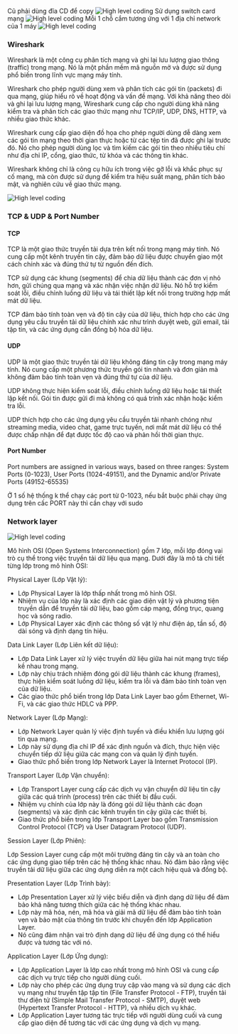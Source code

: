 Cũ phải dùng đĩa CD để copy
![High level coding](./img/cd-copy.PNG)
Sử dụng switch card mạng
![High level coding](./img/switch_network.PNG)
Mỗi 1 chỗ cắm tương ứng với 1 địa chỉ network của 1 máy
![High level coding](./img/switch.PNG)

### Wireshark
Wireshark là một công cụ phân tích mạng và ghi lại lưu lượng giao thông (traffic) trong mạng. Nó là một phần mềm mã nguồn mở và được sử dụng phổ biến trong lĩnh vực mạng máy tính.

Wireshark cho phép người dùng xem và phân tích các gói tin (packets) đi qua mạng, giúp hiểu rõ về hoạt động và vấn đề mạng. Với khả năng theo dõi và ghi lại lưu lượng mạng, Wireshark cung cấp cho người dùng khả năng kiểm tra và phân tích các giao thức mạng như TCP/IP, UDP, DNS, HTTP, và nhiều giao thức khác.

Wireshark cung cấp giao diện đồ họa cho phép người dùng dễ dàng xem các gói tin mạng theo thời gian thực hoặc từ các tệp tin đã được ghi lại trước đó. Nó cho phép người dùng lọc và tìm kiếm các gói tin theo nhiều tiêu chí như địa chỉ IP, cổng, giao thức, từ khóa và các thông tin khác.

Wireshark không chỉ là công cụ hữu ích trong việc gỡ lỗi và khắc phục sự cố mạng, mà còn được sử dụng để kiểm tra hiệu suất mạng, phân tích bảo mật, và nghiên cứu về giao thức mạng.

![High level coding](./img/wireshark.PNG)

### TCP & UDP & Port Number

#### TCP

TCP là một giao thức truyền tải dựa trên kết nối trong mạng máy tính. Nó cung cấp một kênh truyền tin cậy, đảm bảo dữ liệu được chuyển giao một cách chính xác và đúng thứ tự từ nguồn đến đích.

TCP sử dụng các khung (segments) để chia dữ liệu thành các đơn vị nhỏ hơn, gửi chúng qua mạng và xác nhận việc nhận dữ liệu. Nó hỗ trợ kiểm soát lỗi, điều chỉnh luồng dữ liệu và tái thiết lập kết nối trong trường hợp mất mát dữ liệu.

TCP đảm bảo tính toàn vẹn và độ tin cậy của dữ liệu, thích hợp cho các ứng dụng yêu cầu truyền tải dữ liệu chính xác như trình duyệt web, gửi email, tải tập tin, và các ứng dụng cần đồng bộ hóa dữ liệu.

#### UDP

UDP là một giao thức truyền tải dữ liệu không đáng tin cậy trong mạng máy tính. Nó cung cấp một phương thức truyền gói tin nhanh và đơn giản mà không đảm bảo tính toàn vẹn và đúng thứ tự của dữ liệu.

UDP không thực hiện kiểm soát lỗi, điều chỉnh luồng dữ liệu hoặc tái thiết lập kết nối. Gói tin được gửi đi mà không có quá trình xác nhận hoặc kiểm tra lỗi.

UDP thích hợp cho các ứng dụng yêu cầu truyền tải nhanh chóng như streaming media, video chat, game trực tuyến, nơi mất mát dữ liệu có thể được chấp nhận để đạt được tốc độ cao và phản hồi thời gian thực.

#### Port Number
Port numbers are assigned in various ways, based on three ranges: System
Ports (0-1023), User Ports (1024-49151), and the Dynamic and/or Private
Ports (49152-65535)

Ở 1 số hệ thống k thể chạy các port từ 0-1023, nếu bắt buộc phải chạy ứng dụng trên cấc PORT này thì cần chạy với sudo

### Network layer

![High level coding](./img/OSI.jpg)

Mô hình OSI (Open Systems Interconnection) gồm 7 lớp, mỗi lớp đóng vai trò cụ thể trong việc truyền tải dữ liệu qua mạng. Dưới đây là mô tả chi tiết từng lớp trong mô hình OSI:

Physical Layer (Lớp Vật lý):

- Lớp Physical Layer là lớp thấp nhất trong mô hình OSI.
- Nhiệm vụ của lớp này là xác định các giao diện vật lý và phương tiện truyền dẫn để truyền tải dữ liệu, bao gồm cáp mạng, đồng trục, quang học và sóng radio.
- Lớp Physical Layer xác định các thông số vật lý như điện áp, tần số, độ dài sóng và định dạng tín hiệu.

Data Link Layer (Lớp Liên kết dữ liệu):

- Lớp Data Link Layer xử lý việc truyền dữ liệu giữa hai nút mạng trực tiếp kề nhau trong mạng.
- Lớp này chịu trách nhiệm đóng gói dữ liệu thành các khung (frames), thực hiện kiểm soát luồng dữ liệu, kiểm tra lỗi và đảm bảo tính toàn vẹn của dữ liệu.
- Các giao thức phổ biến trong lớp Data Link Layer bao gồm Ethernet, Wi-Fi, và các giao thức HDLC và PPP.

Network Layer (Lớp Mạng):

- Lớp Network Layer quản lý việc định tuyến và điều khiển lưu lượng gói tin qua mạng.
- Lớp này sử dụng địa chỉ IP để xác định nguồn và đích, thực hiện việc chuyển tiếp dữ liệu giữa các mạng con và quản lý định tuyến.
- Giao thức phổ biến trong lớp Network Layer là Internet Protocol (IP).

Transport Layer (Lớp Vận chuyển):

- Lớp Transport Layer cung cấp các dịch vụ vận chuyển dữ liệu tin cậy giữa các quá trình (process) trên các thiết bị đầu cuối.
- Nhiệm vụ chính của lớp này là đóng gói dữ liệu thành các đoạn (segments) và xác định các kênh truyền tin cậy giữa các thiết bị.
- Giao thức phổ biến trong lớp Transport Layer bao gồm Transmission Control Protocol (TCP) và User Datagram Protocol (UDP).

Session Layer (Lớp Phiên):

Lớp Session Layer cung cấp một môi trường đáng tin cậy và an toàn cho các ứng dụng giao tiếp trên các hệ thống khác nhau. Nó đảm bảo rằng việc truyền tải dữ liệu giữa các ứng dụng diễn ra một cách hiệu quả và đồng bộ.

Presentation Layer (Lớp Trình bày):

- Lớp Presentation Layer xử lý việc biểu diễn và định dạng dữ liệu để đảm bảo khả năng tương thích giữa các hệ thống khác nhau.
- Lớp này mã hóa, nén, mã hóa và giải mã dữ liệu để đảm bảo tính toàn vẹn và bảo mật của thông tin trước khi chuyển đến lớp Application Layer.
- Nó cũng đảm nhận vai trò định dạng dữ liệu để ứng dụng có thể hiểu được và tương tác với nó.

Application Layer (Lớp Ứng dụng):

- Lớp Application Layer là lớp cao nhất trong mô hình OSI và cung cấp các dịch vụ trực tiếp cho người dùng cuối.
- Lớp này cho phép các ứng dụng truy cập vào mạng và sử dụng các dịch vụ mạng như truyền tập tập tin (File Transfer Protocol - FTP), truyền tải thư điện tử (Simple Mail Transfer Protocol - SMTP), duyệt web (Hypertext Transfer Protocol - HTTP), và nhiều dịch vụ khác.
- Lớp Application Layer tương tác trực tiếp với người dùng cuối và cung cấp giao diện để tương tác với các ứng dụng và dịch vụ mạng.
